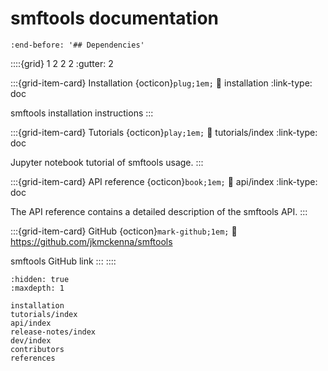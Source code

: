 smftools documentation
======================

```{include} ../../README.md
:end-before: '## Dependencies'
```

::::{grid} 1 2 2 2
:gutter: 2

:::{grid-item-card} Installation {octicon}`plug;1em;`
:link: installation
:link-type: doc

smftools installation instructions
:::

:::{grid-item-card} Tutorials {octicon}`play;1em;`
:link: tutorials/index
:link-type: doc

Jupyter notebook tutorial of smftools usage.
:::

:::{grid-item-card} API reference {octicon}`book;1em;`
:link: api/index
:link-type: doc

The API reference contains a detailed description of
the smftools API.
:::

:::{grid-item-card} GitHub {octicon}`mark-github;1em;`
:link: https://github.com/jkmckenna/smftools

smftools GitHub link
:::
::::

```{toctree}
:hidden: true
:maxdepth: 1

installation
tutorials/index
api/index
release-notes/index
dev/index
contributors
references
```

[github]: https://github.com/jkmckenna/smftools